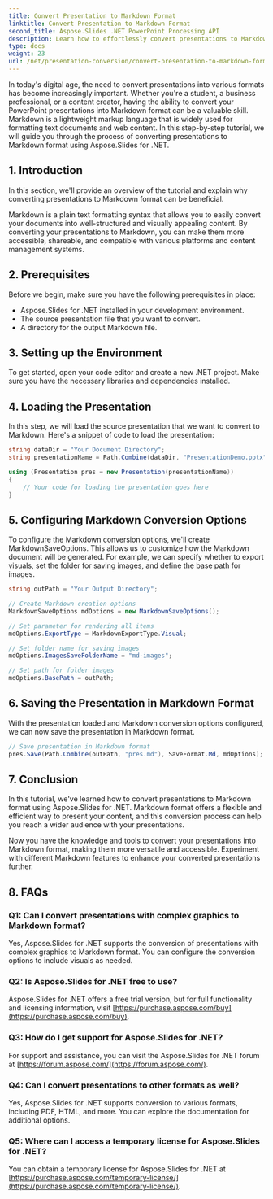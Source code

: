 ```yaml
---
title: Convert Presentation to Markdown Format
linktitle: Convert Presentation to Markdown Format
second_title: Aspose.Slides .NET PowerPoint Processing API
description: Learn how to effortlessly convert presentations to Markdown using Aspose.Slides for .NET. Step-by-step guide with code examples.
type: docs
weight: 23
url: /net/presentation-conversion/convert-presentation-to-markdown-format/
---
```


In today's digital age, the need to convert presentations into various formats has become increasingly important. Whether you're a student, a business professional, or a content creator, having the ability to convert your PowerPoint presentations into Markdown format can be a valuable skill. Markdown is a lightweight markup language that is widely used for formatting text documents and web content. In this step-by-step tutorial, we will guide you through the process of converting presentations to Markdown format using Aspose.Slides for .NET.

## 1. Introduction

In this section, we'll provide an overview of the tutorial and explain why converting presentations to Markdown format can be beneficial.

Markdown is a plain text formatting syntax that allows you to easily convert your documents into well-structured and visually appealing content. By converting your presentations to Markdown, you can make them more accessible, shareable, and compatible with various platforms and content management systems.

## 2. Prerequisites

Before we begin, make sure you have the following prerequisites in place:

- Aspose.Slides for .NET installed in your development environment.
- The source presentation file that you want to convert.
- A directory for the output Markdown file.

## 3. Setting up the Environment

To get started, open your code editor and create a new .NET project. Make sure you have the necessary libraries and dependencies installed.

## 4. Loading the Presentation

In this step, we will load the source presentation that we want to convert to Markdown. Here's a snippet of code to load the presentation:

```csharp
string dataDir = "Your Document Directory";
string presentationName = Path.Combine(dataDir, "PresentationDemo.pptx");

using (Presentation pres = new Presentation(presentationName))
{
    // Your code for loading the presentation goes here
}
```

## 5. Configuring Markdown Conversion Options

To configure the Markdown conversion options, we'll create MarkdownSaveOptions. This allows us to customize how the Markdown document will be generated. For example, we can specify whether to export visuals, set the folder for saving images, and define the base path for images.

```csharp
string outPath = "Your Output Directory";

// Create Markdown creation options
MarkdownSaveOptions mdOptions = new MarkdownSaveOptions();

// Set parameter for rendering all items
mdOptions.ExportType = MarkdownExportType.Visual;

// Set folder name for saving images
mdOptions.ImagesSaveFolderName = "md-images";

// Set path for folder images
mdOptions.BasePath = outPath;
```

## 6. Saving the Presentation in Markdown Format

With the presentation loaded and Markdown conversion options configured, we can now save the presentation in Markdown format.

```csharp
// Save presentation in Markdown format
pres.Save(Path.Combine(outPath, "pres.md"), SaveFormat.Md, mdOptions);
```

## 7. Conclusion

In this tutorial, we've learned how to convert presentations to Markdown format using Aspose.Slides for .NET. Markdown format offers a flexible and efficient way to present your content, and this conversion process can help you reach a wider audience with your presentations.

Now you have the knowledge and tools to convert your presentations into Markdown format, making them more versatile and accessible. Experiment with different Markdown features to enhance your converted presentations further.

## 8. FAQs

### Q1: Can I convert presentations with complex graphics to Markdown format?

Yes, Aspose.Slides for .NET supports the conversion of presentations with complex graphics to Markdown format. You can configure the conversion options to include visuals as needed.

### Q2: Is Aspose.Slides for .NET free to use?

Aspose.Slides for .NET offers a free trial version, but for full functionality and licensing information, visit [https://purchase.aspose.com/buy](https://purchase.aspose.com/buy).

### Q3: How do I get support for Aspose.Slides for .NET?

For support and assistance, you can visit the Aspose.Slides for .NET forum at [https://forum.aspose.com/](https://forum.aspose.com/).

### Q4: Can I convert presentations to other formats as well?

Yes, Aspose.Slides for .NET supports conversion to various formats, including PDF, HTML, and more. You can explore the documentation for additional options.

### Q5: Where can I access a temporary license for Aspose.Slides for .NET?

You can obtain a temporary license for Aspose.Slides for .NET at [https://purchase.aspose.com/temporary-license/](https://purchase.aspose.com/temporary-license/).

